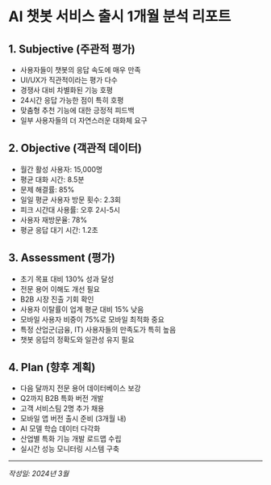 # AI 챗봇 서비스 출시 1개월 분석 리포트

## 1. Subjective (주관적 평가)
- 사용자들이 챗봇의 응답 속도에 매우 만족
- UI/UX가 직관적이라는 평가 다수
- 경쟁사 대비 차별화된 기능 호평
- 24시간 응답 가능한 점이 특히 호평
- 맞춤형 추천 기능에 대한 긍정적 피드백
- 일부 사용자들의 더 자연스러운 대화체 요구

## 2. Objective (객관적 데이터)
- 월간 활성 사용자: 15,000명
- 평균 대화 시간: 8.5분
- 문제 해결률: 85%
- 일일 평균 사용자 방문 횟수: 2.3회
- 피크 시간대 사용률: 오후 2시-5시
- 사용자 재방문율: 78%
- 평균 응답 대기 시간: 1.2초

## 3. Assessment (평가)
- 초기 목표 대비 130% 성과 달성
- 전문 용어 이해도 개선 필요
- B2B 시장 진출 기회 확인
- 사용자 이탈률이 업계 평균 대비 15% 낮음
- 모바일 사용자 비중이 75%로 모바일 최적화 중요
- 특정 산업군(금융, IT) 사용자들의 만족도가 특히 높음
- 챗봇 응답의 정확도와 일관성 유지 필요

## 4. Plan (향후 계획)
- 다음 달까지 전문 용어 데이터베이스 보강
- Q2까지 B2B 특화 버전 개발
- 고객 서비스팀 2명 추가 채용
- 모바일 앱 버전 출시 준비 (3개월 내)
- AI 모델 학습 데이터 다각화
- 산업별 특화 기능 개발 로드맵 수립
- 실시간 성능 모니터링 시스템 구축

---
*작성일: 2024년 3월*
